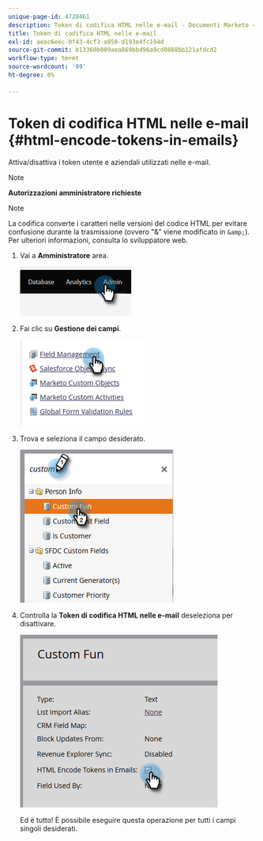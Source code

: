 ```yaml
---
unique-page-id: 4720461
description: Token di codifica HTML nelle e-mail - Documenti Marketo - Documentazione del prodotto
title: Token di codifica HTML nelle e-mail
exl-id: aeac6eec-0f43-4cf3-a850-d193e4fc194d
source-git-commit: b13360b009aea869bbd96a9cd0888bb121afdcd2
workflow-type: tm+mt
source-wordcount: '99'
ht-degree: 0%

---
```


# Token di codifica HTML nelle e-mail {#html-encode-tokens-in-emails}

Attiva/disattiva i token utente e aziendali utilizzati nelle e-mail.

>[!NOTE]
>
>**Autorizzazioni amministratore richieste**

>[!NOTE]
>
>La codifica converte i caratteri nelle versioni del codice HTML per evitare confusione durante la trasmissione (ovvero &quot;&amp;&quot; viene modificato in `&amp;`). Per ulteriori informazioni, consulta lo sviluppatore web.

1. Vai a **Amministratore** area.

   ![](assets/html-encode-tokens-in-emails-1.png)

1. Fai clic su **Gestione dei campi**.

   ![](assets/html-encode-tokens-in-emails-2.png)

1. Trova e seleziona il campo desiderato.

   ![](assets/html-encode-tokens-in-emails-3.png)

1. Controlla la **Token di codifica HTML nelle e-mail** deseleziona per disattivare.

   ![](assets/html-encode-tokens-in-emails-4.png)

   Ed è tutto! È possibile eseguire questa operazione per tutti i campi singoli desiderati.
